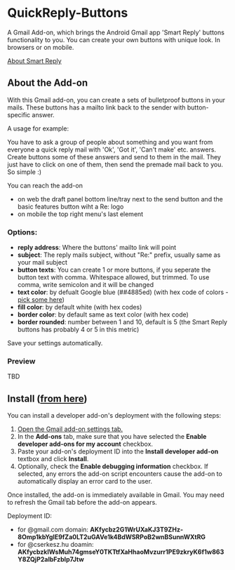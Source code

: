 # QuickReply-Buttons
A Gmail Add-on, which brings the Android Gmail app 'Smart Reply' buttons functionality to you. You can create your own buttons with unique look. In browsers or on mobile.

[About Smart Reply](https://blog.google/products/gmail/save-time-with-smart-reply-in-gmail/)

## About the Add-on

With this Gmail add-on, you can create a sets of bulletproof buttons in your mails. These buttons has a mailto link back to the sender with button-specific answer. 

A usage for example:

You have to ask a group of people about something and you want from everyone a quick reply mail with 'Ok', 'Got it', 'Can't make' etc. answers. Create buttons some of these answers and send to them in the mail. They just have to click on one of them, then send the premade mail back to you. So simple :)

You can reach the add-on
- on web the draft panel bottom line/tray next to the send button and the basic features button wiht a Re: logo
- on mobile the top right menu's last element

### Options:
- __reply address__: Where the buttons' mailto link will point
- __subject__: The reply mails subject, without "Re:" prefix, usually same as your mail subject
- __button texts__: You can create 1 or more buttons, if you seperate the button text with comma. Whitespace allowed, but trimmed. To use comma, write semicolon and it will be changed
- __text color__: by defualt Google blue (##4885ed) (with hex code of colors - [pick some here](http://www.color-hex.com/))
- __fill color__: by default white  (with hex codes)
- __border color__: by default same as text color (with hex code)
- __border rounded__: number between 1 and 10, default is 5 (the Smart Reply buttons has probably 4 or 5 in this metric)

Save your settings automatically.

### Preview

TBD

## Install ([from here](https://developers.google.com/gmail/add-ons/how-tos/install-unpublished))

You can install a developer add-on's deployment with the following steps:

1. [Open the Gmail add-on settings tab.](https://mail.google.com/mail/#settings/addons)
2. In the __Add-ons__ tab, make sure that you have selected the __Enable developer add-ons for my account__ checkbox.
3. Paste your add-on's deployment ID into the __Install developer add-on__ textbox and click __Install__.
4. Optionally, check the __Enable debugging information__ checkbox. If selected, any errors the add-on script encounters cause the add-on to automatically display an error card to the user.

Once installed, the add-on is immediately available in Gmail. You may need to refresh the Gmail tab before the add-on appears.

Deployment ID: 
- for @gmail.com domain: <b>AKfycbz2G1WrUXaKJ3T9ZHz-8Omp1kbYgIE9fZa0LT2uGAVe1k4BdWSRPoB2wnBSunnWXtRG</b>
- for @cserkesz.hu doamin: <b>AKfycbzklWsMuh74gmseY0TKTtfXaHhaoMvzurr1PE9zkryK6f1w863Y8ZQjP2albFzblp7Jtw</b>
 
